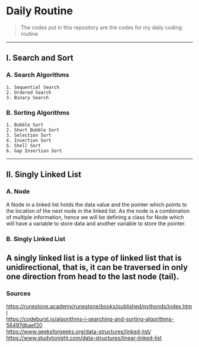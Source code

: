 # Daily Routine
> The codes put in this repository are the codes for my daily coding routine
---
## I. Search and Sort

### A. Search Algorithms
    1. Sequential Search
    2. Ordered Search
    3. Binary Search

### B. Sorting Algorithms
    1. Bubble Sort
    2. Short Bubble Sort
    3. Selection Sort
    4. Insertion Sort
    5. Shell Sort
    6. Gap Insertion Sort
---
## II. Singly Linked List

### A. Node <br />
A Node in a linked list holds the data value and the pointer which points to the location of the next node in the linked list. As the node is a combination of multiple information, hence we will be defining a class for Node which will have a variable to store data and another variable to store the pointer. <br />
### B. Singly Linked List <br />
A singly linked list is a type of linked list that is unidirectional, that is, it can be traversed in only one direction from head to the last node (tail).
---
### Sources
https://runestone.academy/runestone/books/published/pythonds/index.html <br />
https://codeburst.io/algorithms-i-searching-and-sorting-algorithms-56497dbaef20 <br />
https://www.geeksforgeeks.org/data-structures/linked-list/ <br />
https://www.studytonight.com/data-structures/linear-linked-list <br />
